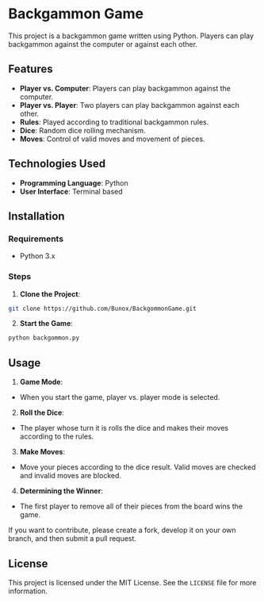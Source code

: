# Backgammon Game

This project is a backgammon game written using Python. Players can play backgammon against the computer or against each other.

## Features

- **Player vs. Computer**: Players can play backgammon against the computer.
- **Player vs. Player**: Two players can play backgammon against each other.
- **Rules**: Played according to traditional backgammon rules.
- **Dice**: Random dice rolling mechanism.
- **Moves**: Control of valid moves and movement of pieces.

## Technologies Used

- **Programming Language**: Python
- **User Interface**: Terminal based

## Installation

### Requirements

- Python 3.x

### Steps

1. **Clone the Project**:
```sh
git clone https://github.com/Bunox/BackgommonGame.git
```

2. **Start the Game**:
```sh
python backgommon.py
```

## Usage

1. **Game Mode**:
- When you start the game, player vs. player mode is selected.

2. **Roll the Dice**:
- The player whose turn it is rolls the dice and makes their moves according to the rules.

3. **Make Moves**:
- Move your pieces according to the dice result. Valid moves are checked and invalid moves are blocked.

4. **Determining the Winner**:
- The first player to remove all of their pieces from the board wins the game.

If you want to contribute, please create a fork, develop it on your own branch, and then submit a pull request.

## License

This project is licensed under the MIT License. See the `LICENSE` file for more information.
